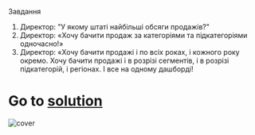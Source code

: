 Завдання
1. Директор: "У якому штаті найбільші обсяги продажів?"
2. Директор: «Хочу бачити продаж за категоріями та підкатегоріями одночасно!»
3. Директор: «Хочу бачити продажі і по всіх роках, і кожного року окремо. Хочу бачити продажі і в розрізі сегментів, і в розрізі підкатегорій, і регіонах. І все на одному дашборді!

# Go to [solution](https://public.tableau.com/app/profile/.48972542/viz/16Tableau_Marathon_2_0/Dashboard3?publish=yes)
![cover](https://github.com/MartynovychSerhii/Data_Analytics/blob/main/Files/img/Marathon_16.png)
